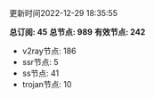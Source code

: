 更新时间2022-12-29 18:35:55

**总订阅: 45**
**总节点: 989**
**有效节点: 242**
- v2ray节点: 186
- ssr节点: 5
- ss节点: 41
- trojan节点: 10
